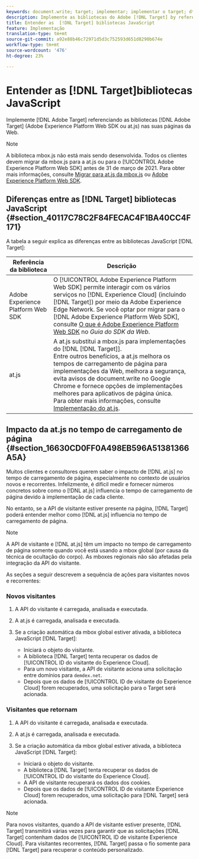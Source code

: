 ```yaml
---
keywords: document.write; target; implementar; implementar o target; dtm; dynamic tag management; at.js; mbox.js; target.js; mbox; adobe experience platform web skd; aep web sdk; web sdk
description: Implemente as bibliotecas do Adobe [!DNL Target] by referencing the [!DNL Target] js (at.js ou mbox.js) nas suas páginas da Web.
title: Entender as  [!DNL Target] bibliotecas JavaScript
feature: Implementação
translation-type: tm+mt
source-git-commit: a92e88b46c72971d5d3c752593d651d8290b674e
workflow-type: tm+mt
source-wordcount: '476'
ht-degree: 23%

---
```



# Entender as [!DNL Target]bibliotecas JavaScript

Implemente [!DNL Adobe Target] referenciando as bibliotecas [!DNL Adobe Target] (Adobe Experience Platform Web SDK ou at.js) nas suas páginas da Web.

>[!NOTE]
>
>A biblioteca mbox.js não está mais sendo desenvolvida. Todos os clientes devem migrar da mbox.js para a at.js ou para o [!UICONTROL Adobe Experience Platform Web SDK] antes de 31 de março de 2021. Para obter mais informações, consulte [Migrar para at.js da mbox.js](/help/c-implementing-target/c-implementing-target-for-client-side-web/t-mbox-download/c-target-atjs-implementation/target-migrate-atjs.md#task_DE55DCE9AC2F49728395665DE1B1E6EA) ou [Adobe Experience Platform Web SDK](/help/c-implementing-target/c-implementing-target-for-client-side-web/aep-web-sdk.md).

## Diferenças entre as [!DNL Target] bibliotecas JavaScript {#section_40117C78C2F84FECAC4F1BA40CC4F171}

A tabela a seguir explica as diferenças entre as bibliotecas JavaScript [!DNL Target]:

| Referência da biblioteca | Descrição |
|--- |--- |
| Adobe Experience Platform Web SDK | O [!UICONTROL Adobe Experience Platform Web SDK] permite interagir com os vários serviços no [!DNL Experience Cloud] (incluindo [!DNL Target]) por meio da Adobe Experience Edge Network. Se você optar por migrar para o [!DNL Adobe Experience Platform Web SDK], consulte [O que é Adobe Experience Platform Web SDK](/help/c-implementing-target/c-implementing-target-for-client-side-web/aep-web-sdk.md) no *Guia do SDK da Web*. |
| at.js  | A at.js substitui a mbox.js para implementações do [!DNL [!DNL Target]].<br>Entre outros benefícios, a at.js melhora os tempos de carregamento de página para implementações da Web, melhora a segurança, evita avisos de document.write no Google Chrome e fornece opções de implementações melhores para aplicativos de página única.<br>Para obter mais informações, consulte [Implementação do at.js](/help/c-implementing-target/c-implementing-target-for-client-side-web/t-mbox-download/c-target-atjs-implementation/target-atjs-implementation.md). |

## Impacto da at.js no tempo de carregamento de página {#section_16630CD0FF0A498EB596A51381366A5A}

Muitos clientes e consultores querem saber o impacto de [!DNL at.js] no tempo de carregamento de página, especialmente no contexto de usuários novos e recorrentes. Infelizmente, é difícil medir e fornecer números concretos sobre como o [!DNL at.js] influencia o tempo de carregamento de página devido à implementação de cada cliente.

No entanto, se a API de visitante estiver presente na página, [!DNL Target] poderá entender melhor como [!DNL at.js] influencia no tempo de carregamento de página.

>[!NOTE]
>
>A API de visitante e [!DNL at.js] têm um impacto no tempo de carregamento de página somente quando você está usando a mbox global (por causa da técnica de ocultação do corpo). As mboxes regionais não são afetadas pela integração da API do visitante.

As seções a seguir descrevem a sequência de ações para visitantes novos e recorrentes:

### Novos visitantes

1. A API do visitante é carregada, analisada e executada.
1. A at.js é carregada, analisada e executada.
1. Se a criação automática da mbox global estiver ativada, a biblioteca JavaScript [!DNL Target]:

   * Iniciará o objeto do visitante.
   * A biblioteca [!DNL Target] tenta recuperar os dados de [!UICONTROL ID do visitante do Experience Cloud].
   * Para um novo visitante, a API de visitante aciona uma solicitação entre domínios para `demdex.net`.
   * Depois que os dados de [!UICONTROL ID de visitante do Experience Cloud] forem recuperados, uma solicitação para o Target será acionada.

### Visitantes que retornam

1. A API do visitante é carregada, analisada e executada.
1. A at.js é carregada, analisada e executada.
1. Se a criação automática da mbox global estiver ativada, a biblioteca JavaScript [!DNL Target]:

   * Iniciará o objeto do visitante.
   * A biblioteca [!DNL Target] tenta recuperar os dados de [!UICONTROL ID do visitante do Experience Cloud].
   * A API de visitante recuperará os dados dos cookies.
   * Depois que os dados de [!UICONTROL ID de visitante Experience Cloud] forem recuperados, uma solicitação para [!DNL Target] será acionada.

>[!NOTE]
>
>Para novos visitantes, quando a API de visitante estiver presente, [!DNL Target] transmitirá várias vezes para garantir que as solicitações [!DNL Target] contenham dados de [!UICONTROL ID de visitante Experience Cloud]. Para visitantes recorrentes, [!DNL Target] passa o fio somente para [!DNL Target] para recuperar o conteúdo personalizado.

